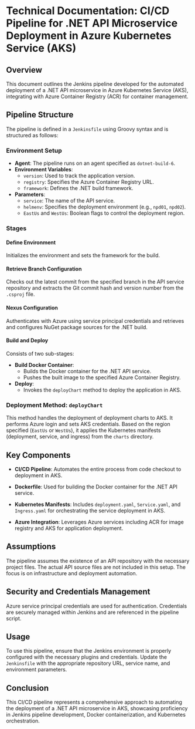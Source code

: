 # Technical Documentation: CI/CD Pipeline for .NET API Microservice Deployment in Azure Kubernetes Service (AKS)

## Overview

This document outlines the Jenkins pipeline developed for the automated deployment of a .NET API microservice in Azure Kubernetes Service (AKS), integrating with Azure Container Registry (ACR) for container management.

## Pipeline Structure

The pipeline is defined in a `Jenkinsfile` using Groovy syntax and is structured as follows:

### Environment Setup

- **Agent**: The pipeline runs on an agent specified as `dotnet-build-6`.
- **Environment Variables**:
  - `version`: Used to track the application version.
  - `registry`: Specifies the Azure Container Registry URL.
  - `framework`: Defines the .NET build framework.
- **Parameters**:
  - `service`: The name of the API service.
  - `helmenv`: Specifies the deployment environment (e.g., `npd01`, `npd02`).
  - `EastUs` and `WestUs`: Boolean flags to control the deployment region.

### Stages

#### Define Environment

Initializes the environment and sets the framework for the build.

#### Retrieve Branch Configuration

Checks out the latest commit from the specified branch in the API service repository and extracts the Git commit hash and version number from the `.csproj` file.

#### Nexus Configuration

Authenticates with Azure using service principal credentials and retrieves and configures NuGet package sources for the .NET build.

#### Build and Deploy

Consists of two sub-stages:

- **Build Docker Container**:
  - Builds the Docker container for the .NET API service.
  - Pushes the built image to the specified Azure Container Registry.
- **Deploy**:
  - Invokes the `deployChart` method to deploy the application in AKS.

### Deployment Method: `deployChart`

This method handles the deployment of deployment charts to AKS. It performs Azure login and sets AKS credentials. Based on the region specified (`EastUs` or `WestUs`), it applies the Kubernetes manifests (deployment, service, and ingress) from the `charts` directory.

## Key Components

- **CI/CD Pipeline**: Automates the entire process from code checkout to deployment in AKS.
- **Dockerfile**: Used for building the Docker container for the .NET API service.
- **Kubernetes Manifests**: Includes `deployment.yaml`, `Service.yaml`, and `Ingress.yaml` for orchestrating the service deployment in AKS.

- **Azure Integration**: Leverages Azure services including ACR for image registry and AKS for application deployment.

## Assumptions

The pipeline assumes the existence of an API repository with the necessary project files. The actual API source files are not included in this setup. The focus is on infrastructure and deployment automation.

## Security and Credentials Management

Azure service principal credentials are used for authentication. Credentials are securely managed within Jenkins and are referenced in the pipeline script.

## Usage

To use this pipeline, ensure that the Jenkins environment is properly configured with the necessary plugins and credentials. Update the `Jenkinsfile` with the appropriate repository URL, service name, and environment parameters.

## Conclusion

This CI/CD pipeline represents a comprehensive approach to automating the deployment of a .NET API microservice in AKS, showcasing proficiency in Jenkins pipeline development, Docker containerization, and Kubernetes orchestration.
